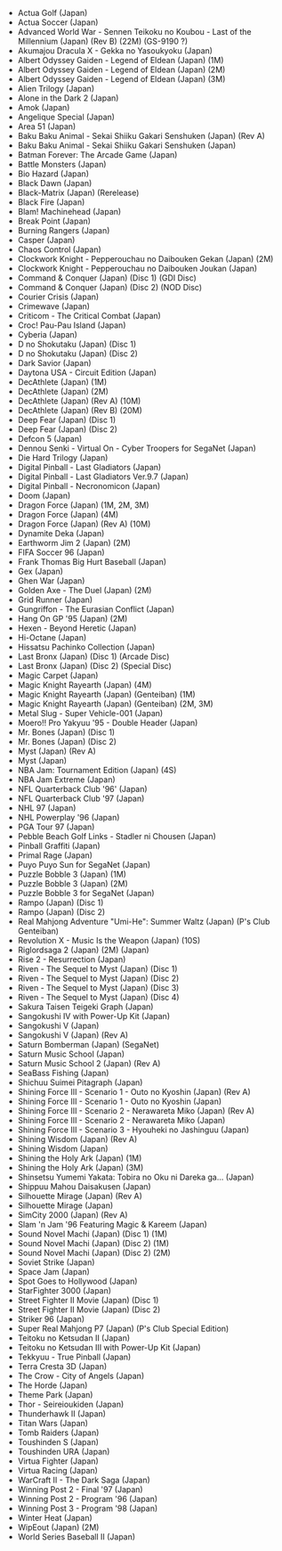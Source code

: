 - Actua Golf (Japan)
- Actua Soccer (Japan)
- Advanced World War - Sennen Teikoku no Koubou - Last of the Millennium (Japan) (Rev B) (22M) (GS-9190 ?)
- Akumajou Dracula X - Gekka no Yasoukyoku (Japan)
- Albert Odyssey Gaiden - Legend of Eldean (Japan) (1M)
- Albert Odyssey Gaiden - Legend of Eldean (Japan) (2M)
- Albert Odyssey Gaiden - Legend of Eldean (Japan) (3M)
- Alien Trilogy (Japan)
- Alone in the Dark 2 (Japan)
- Amok (Japan)
- Angelique Special (Japan)
- Area 51 (Japan)
- Baku Baku Animal - Sekai Shiiku Gakari Senshuken (Japan) (Rev A)
- Baku Baku Animal - Sekai Shiiku Gakari Senshuken (Japan)
- Batman Forever: The Arcade Game (Japan)
- Battle Monsters (Japan)
- Bio Hazard (Japan)
- Black Dawn (Japan)
- Black-Matrix (Japan) (Rerelease)
- Black Fire (Japan)
- Blam! Machinehead (Japan)
- Break Point (Japan)
- Burning Rangers (Japan)
- Casper (Japan)
- Chaos Control (Japan)
- Clockwork Knight - Pepperouchau no Daibouken Gekan (Japan) (2M)
- Clockwork Knight - Pepperouchau no Daibouken Joukan (Japan)
- Command & Conquer (Japan) (Disc 1) (GDI Disc)
- Command & Conquer (Japan) (Disc 2) (NOD Disc)
- Courier Crisis (Japan)
- Crimewave (Japan)
- Criticom - The Critical Combat (Japan)
- Croc! Pau-Pau Island (Japan)
- Cyberia (Japan)
- D no Shokutaku (Japan) (Disc 1)
- D no Shokutaku (Japan) (Disc 2)
- Dark Savior (Japan)
- Daytona USA - Circuit Edition (Japan)
- DecAthlete (Japan) (1M)
- DecAthlete (Japan) (2M)
- DecAthlete (Japan) (Rev A) (10M)
- DecAthlete (Japan) (Rev B) (20M)
- Deep Fear (Japan) (Disc 1)
- Deep Fear (Japan) (Disc 2)
- Defcon 5 (Japan)
- Dennou Senki - Virtual On - Cyber Troopers for SegaNet (Japan)
- Die Hard Trilogy (Japan)
- Digital Pinball - Last Gladiators (Japan)
- Digital Pinball - Last Gladiators Ver.9.7 (Japan)
- Digital Pinball - Necronomicon (Japan)
- Doom (Japan)
- Dragon Force (Japan) (1M, 2M, 3M)
- Dragon Force (Japan) (4M)
- Dragon Force (Japan) (Rev A) (10M)
- Dynamite Deka (Japan)
- Earthworm Jim 2 (Japan) (2M)
- FIFA Soccer 96 (Japan)
- Frank Thomas Big Hurt Baseball (Japan)
- Gex (Japan)
- Ghen War (Japan)
- Golden Axe - The Duel (Japan) (2M)
- Grid Runner (Japan)
- Gungriffon - The Eurasian Conflict (Japan)
- Hang On GP '95 (Japan) (2M)
- Hexen - Beyond Heretic (Japan)
- Hi-Octane (Japan)
- Hissatsu Pachinko Collection (Japan)
- Last Bronx (Japan) (Disc 1) (Arcade Disc)
- Last Bronx (Japan) (Disc 2) (Special Disc)
- Magic Carpet (Japan)
- Magic Knight Rayearth (Japan) (4M)
- Magic Knight Rayearth (Japan) (Genteiban) (1M)
- Magic Knight Rayearth (Japan) (Genteiban) (2M, 3M)
- Metal Slug - Super Vehicle-001 (Japan)
- Moero!! Pro Yakyuu '95 - Double Header (Japan)
- Mr. Bones (Japan) (Disc 1)
- Mr. Bones (Japan) (Disc 2)
- Myst (Japan) (Rev A)
- Myst (Japan)
- NBA Jam: Tournament Edition (Japan) (4S)
- NBA Jam Extreme (Japan)
- NFL Quarterback Club '96' (Japan)
- NFL Quarterback Club '97 (Japan)
- NHL 97 (Japan)
- NHL Powerplay '96 (Japan)
- PGA Tour 97 (Japan)
- Pebble Beach Golf Links - Stadler ni Chousen (Japan)
- Pinball Graffiti (Japan)
- Primal Rage (Japan)
- Puyo Puyo Sun for SegaNet (Japan)
- Puzzle Bobble 3 (Japan) (1M)
- Puzzle Bobble 3 (Japan) (2M)
- Puzzle Bobble 3 for SegaNet (Japan)
- Rampo (Japan) (Disc 1)
- Rampo (Japan) (Disc 2)
- Real Mahjong Adventure "Umi-He": Summer Waltz (Japan) (P's Club Genteiban)
- Revolution X - Music Is the Weapon (Japan) (10S)
- Riglordsaga 2 (Japan) (2M) (Japan)
- Rise 2 - Resurrection (Japan)
- Riven - The Sequel to Myst (Japan) (Disc 1)
- Riven - The Sequel to Myst (Japan) (Disc 2)
- Riven - The Sequel to Myst (Japan) (Disc 3)
- Riven - The Sequel to Myst (Japan) (Disc 4)
- Sakura Taisen Teigeki Graph (Japan)
- Sangokushi IV with Power-Up Kit (Japan)
- Sangokushi V (Japan)
- Sangokushi V (Japan) (Rev A)
- Saturn Bomberman (Japan) (SegaNet)
- Saturn Music School (Japan)
- Saturn Music School 2 (Japan) (Rev A)
- SeaBass Fishing (Japan)
- Shichuu Suimei Pitagraph (Japan)
- Shining Force III - Scenario 1 - Outo no Kyoshin (Japan) (Rev A)
- Shining Force III - Scenario 1 - Outo no Kyoshin (Japan)
- Shining Force III - Scenario 2 - Nerawareta Miko (Japan) (Rev A)
- Shining Force III - Scenario 2 - Nerawareta Miko (Japan)
- Shining Force III - Scenario 3 - Hyouheki no Jashinguu (Japan)
- Shining Wisdom (Japan) (Rev A)
- Shining Wisdom (Japan)
- Shining the Holy Ark (Japan) (1M)
- Shining the Holy Ark (Japan) (3M)
- Shinsetsu Yumemi Yakata: Tobira no Oku ni Dareka ga... (Japan)
- Shippuu Mahou Daisakusen (Japan)
- Silhouette Mirage (Japan) (Rev A)
- Silhouette Mirage (Japan)
- SimCity 2000 (Japan) (Rev A)
- Slam 'n Jam '96 Featuring Magic & Kareem (Japan)
- Sound Novel Machi (Japan) (Disc 1) (1M)
- Sound Novel Machi (Japan) (Disc 2) (1M)
- Sound Novel Machi (Japan) (Disc 2) (2M)
- Soviet Strike (Japan)
- Space Jam (Japan)
- Spot Goes to Hollywood (Japan)
- StarFighter 3000 (Japan)
- Street Fighter II Movie (Japan) (Disc 1)
- Street Fighter II Movie (Japan) (Disc 2)
- Striker 96 (Japan)
- Super Real Mahjong P7 (Japan) (P's Club Special Edition)
- Teitoku no Ketsudan II (Japan)
- Teitoku no Ketsudan III with Power-Up Kit (Japan)
- Tekkyuu - True Pinball (Japan)
- Terra Cresta 3D (Japan)
- The Crow - City of Angels (Japan)
- The Horde (Japan)
- Theme Park (Japan)
- Thor - Seireioukiden (Japan)
- Thunderhawk II (Japan)
- Titan Wars (Japan)
- Tomb Raiders (Japan)
- Toushinden S (Japan)
- Toushinden URA (Japan)
- Virtua Fighter (Japan)
- Virtua Racing (Japan)
- WarCraft II - The Dark Saga (Japan)
- Winning Post 2 - Final '97 (Japan)
- Winning Post 2 - Program '96 (Japan)
- Winning Post 3 - Program '98 (Japan)
- Winter Heat (Japan)
- WipEout (Japan) (2M)
- World Series Baseball II (Japan)
